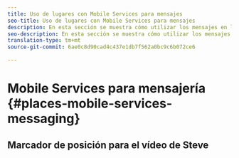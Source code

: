 ```yaml
---
title: Uso de lugares con Mobile Services para mensajes
seo-title: Uso de lugares con Mobile Services para mensajes
description: En esta sección se muestra cómo utilizar los mensajes en lugares con Mobile Services.
seo-description: En esta sección se muestra cómo utilizar los mensajes en lugares con Mobile Services.
translation-type: tm+mt
source-git-commit: 6ae0c8d90cad4c437e1db7f562a0bc9c6b072ce6

---
```



# Mobile Services para mensajería {#places-mobile-services-messaging}



## Marcador de posición para el vídeo de Steve


